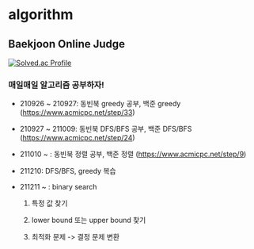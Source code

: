 # algorithm

## Baekjoon Online Judge

[![Solved.ac Profile](http://mazassumnida.wtf/api/v2/generate_badge?boj=juiscoming)](https://solved.ac/juiscoming/)

### 매일매일 알고리즘 공부하자!

- 210926 ~ 210927: 동빈북 greedy 공부, 백준 greedy (https://www.acmicpc.net/step/33)

- 210927 ~ 211009: 동빈북 DFS/BFS 공부, 백준 DFS/BFS (https://www.acmicpc.net/step/24)

- 211010 ~ : 동빈북 정렬 공부, 백준 정렬 (https://www.acmicpc.net/step/9)

- 211210: DFS/BFS, greedy 복습

- 211211 ~ : binary search
    
    1) 특정 값 찾기
    
    2) lower bound 또는 upper bound 찾기

    3) 최적화 문제 -> 결정 문제 변환